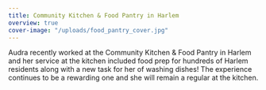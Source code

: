 ```yaml
---
title: Community Kitchen & Food Pantry in Harlem
overview: true
cover-image: "/uploads/food_pantry_cover.jpg"
---
```


Audra recently worked at the Community Kitchen & Food Pantry in Harlem and her service at the kitchen included food prep for hundreds of Harlem residents along with a new task for her of washing dishes! The experience continues to be a rewarding one and she will remain a regular at the kitchen.
